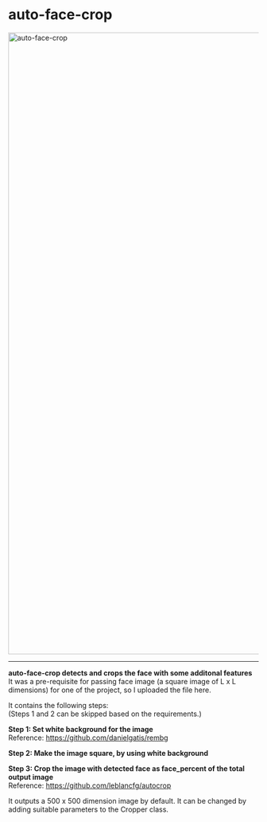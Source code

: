 # auto-face-crop

<img width="1249" alt="auto-face-crop" src="https://github.com/ankit-gahlawat-007/auto-face-crop/assets/139246379/f851a416-18c1-42c3-a8ad-f48748b473b7">

--------------------------------------------------------------------------------

**auto-face-crop detects and crops the face with some additonal features** <br>
It was a pre-requisite for passing face image (a square image of L x L dimensions) for one of the project, so I uploaded the file here.  

It contains the following steps: <br>
(Steps 1 and 2 can be skipped based on the requirements.)

**Step 1: Set white background for the image** <br>
Reference: https://github.com/danielgatis/rembg

**Step 2: Make the image square, by using white background** <br>

**Step 3: Crop the image with detected face as face_percent of the total output image** <br>
Reference: https://github.com/leblancfg/autocrop

It outputs a 500 x 500 dimension image by default. It can be changed by adding suitable parameters to the Cropper class.



